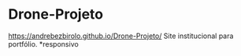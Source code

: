 # Drone-Projeto
https://andrebezbirolo.github.io/Drone-Projeto/
Site institucional para portfólio.
*responsivo
